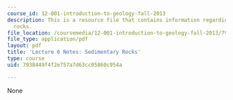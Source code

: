 ```yaml
---
course_id: 12-001-introduction-to-geology-fall-2013
description: This is a resource file that contains information regarding sedimentary
  rocks.
file_location: /coursemedia/12-001-introduction-to-geology-fall-2013/7938449f4f2e757a7d63cc05860c954a_MIT12_001F13_Lec6Notes.pdf
file_type: application/pdf
layout: pdf
title: 'Lecture 6 Notes: Sedimentary Rocks'
type: course
uid: 7938449f4f2e757a7d63cc05860c954a

---
```

None